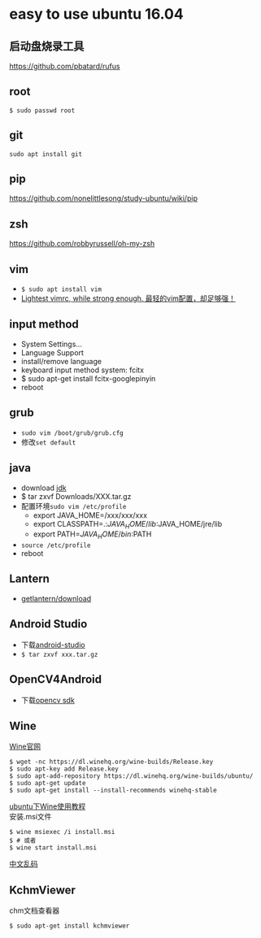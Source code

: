 # easy to use ubuntu 16.04
## 启动盘烧录工具
https://github.com/pbatard/rufus  

## root
```
$ sudo passwd root
```
## git
`sudo apt install git`  

## pip
https://github.com/nonelittlesong/study-ubuntu/wiki/pip  

## zsh
https://github.com/robbyrussell/oh-my-zsh  

## vim
* `$ sudo apt install vim`
* [Lightest vimrc, while strong enough. 最轻的vim配置，却足够强！](https://github.com/Bilibili/vim-vide)

## input method
* System Settings...
* Language Support
* install/remove language
* keyboard input method system: fcitx
* $ sudo apt-get install fcitx-googlepinyin
* reboot

## grub
* `sudo vim /boot/grub/grub.cfg`
* 修改`set default`

## java
* download [jdk](http://www.oracle.com/technetwork/java/javase/downloads/index.html)
* $ tar zxvf Downloads/XXX.tar.gz
* 配置环境`sudo vim /etc/profile`
  * export JAVA_HOME=/xxx/xxx/xxx
  * export CLASSPATH=.:$JAVA_HOME/lib:$JAVA_HOME/jre/lib
  * export PATH=$JAVA_HOME/bin:$PATH
* `source /etc/profile`
* reboot
## Lantern
* [getlantern/download](https://github.com/getlantern/download/wiki)

## Android Studio
* 下载[android-studio](http://www.android-studio.org/)
* `$ tar zxvf xxx.tar.gz`

## OpenCV4Android
* 下载[opencv sdk](https://opencv.org/releases.html)

## Wine
[Wine官网](https://www.winehq.org/)  
```
$ wget -nc https://dl.winehq.org/wine-builds/Release.key
$ sudo apt-key add Release.key
$ sudo apt-add-repository https://dl.winehq.org/wine-builds/ubuntu/
$ sudo apt-get update
$ sudo apt-get install --install-recommends winehq-stable
```
[ubuntu下Wine使用教程](https://blog.csdn.net/wangchangshuai0010/article/details/12057251)  
安装.msi文件  
```
$ wine msiexec /i install.msi
$ # 或者
$ wine start install.msi
```
[中文乱码](https://www.xuecaijie.com/linux/141.html)  

## KchmViewer
chm文档查看器  
```
$ sudo apt-get install kchmviewer
```
